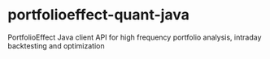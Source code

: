 # portfolioeffect-quant-java
PortfolioEffect Java client API for high frequency portfolio analysis, intraday backtesting and optimization

